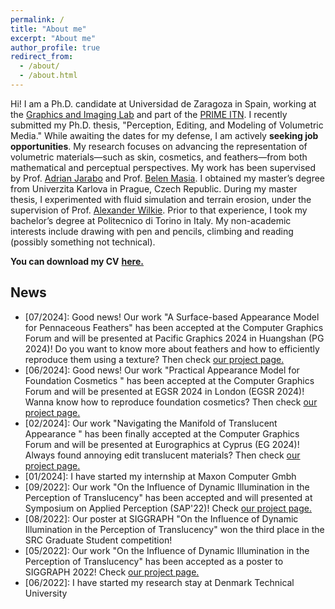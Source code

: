 ```yaml
---
permalink: /
title: "About me"
excerpt: "About me"
author_profile: true
redirect_from: 
  - /about/
  - /about.html
---
```


Hi! I am a Ph.D. candidate at Universidad de Zaragoza in Spain, working at the [Graphics and Imaging Lab](https://graphics.unizar.es/) and part of the [PRIME ITN](https://prime-itn.eu/). I recently submitted my Ph.D. thesis, "Perception, Editing, and Modeling of Volumetric Media." While awaiting the dates for my defense, I am actively **seeking job opportunities**. My research focuses on advancing the representation of volumetric materials—such as skin, cosmetics, and feathers—from both mathematical and perceptual perspectives.
 My work has been supervised by Prof. [Adrian Jarabo](http://giga.cps.unizar.es/~ajarabo/) and Prof. [Belen Masia](http://webdiis.unizar.es/~bmasia/). I obtained my master’s degree from Univerzita Karlova in Prague, Czech Republic. During my master thesis, I experimented with fluid simulation and terrain erosion, under the supervision of Prof. [Alexander Wilkie](https://cgg.mff.cuni.cz/members/wilkie/). Prior to that experience, I took my bachelor’s degree at Politecnico di Torino in Italy. My non-academic interests include drawing with pen and pencils, climbing and reading (possibly something not technical). 

**You can download my CV** [**here.**]("../files/dario_lanza_cv_2025/cv.pdf")

## News
- [07/2024]: Good news! Our work "A Surface-based Appearance Model for Pennaceous Feathers" has been accepted at the Computer Graphics Forum and will be presented at Pacific Graphics 2024 in Huangshan (PG 2024)! Do you want to know more about feathers and how to efficiently reproduce them using a texture? Then check [our project page.](https://graphics.unizar.es/projects/CosmeticsAppearance_2024/)
- [06/2024]: Good news! Our work "Practical Appearance Model for Foundation Cosmetics " has been accepted at the Computer Graphics Forum and will be presented at EGSR 2024 in London (EGSR 2024)! Wanna know how to reproduce foundation cosmetics? Then check [our project page.](https://graphics.unizar.es/projects/CosmeticsAppearance_2024/)
- [02/2024]: Our work "Navigating the Manifold of Translucent Appearance " has been finally accepted at the Computer Graphics Forum and will be presented at Eurographics at Cyprus (EG 2024)! Always found annoying edit translucent materials? Then check [our project page.](https://graphics.unizar.es/projects/translucent_manifold/)
- [01/2024]: I have started my internship at Maxon Computer Gmbh
- [09/2022]: Our work "On the Influence of Dynamic Illumination in the Perception of Translucency" has been accepted and will presented at Symposium on Applied Perception (SAP'22)! Check [our project page.](https://graphics.unizar.es/projects/PerceptionTranslucencyDynamicIllumination/)
- [08/2022]: Our poster at SIGGRAPH "On the Influence of Dynamic Illumination in the Perception of Translucency" won the third place in the SRC Graduate Student competition!
- [05/2022]: Our work "On the Influence of Dynamic Illumination in the Perception of Translucency" has been accepted as a poster to SIGGRAPH 2022! Check [our project page.](https://graphics.unizar.es/projects/PerceptionTranslucencyDynamicIllumination/)
- [06/2022]: I have started my research stay at Denmark Technical University
